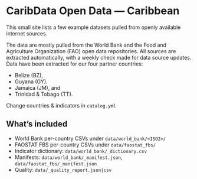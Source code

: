 # CaribData Open Data — Caribbean

This small site lists a few example datasets pulled from openly available internet sources. 

The data are mostly pulled from the World Bank and the Food and Agriculture Organization (FAO) open data repositories. 
All sources are extracted automatically, with a weekly check made for data source updates. 
Data have been extracted for our four partner countries: 

- Belize (BZ),
- Guyana (GY).
- Jamaica (JM), and 
- Trinidad & Tobago (TT).

Change countries & indicators in `catalog.yml`

## What’s included
- World Bank per-country CSVs under `data/world_bank/<ISO2>/`
- FAOSTAT FBS per-country CSVs under `data/faostat_fbs/`
- Indicator dictionary: `data/world_bank/_dictionary.csv`
- Manifests: `data/world_bank/_manifest.json`, `data/faostat_fbs/_manifest.json`
- Quality: `data/_quality_report.json|csv`
